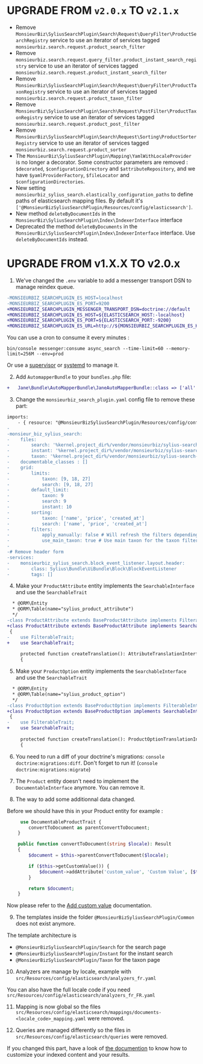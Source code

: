 # UPGRADE FROM `v2.0.x` TO `v2.1.x`

- Remove `MonsieurBiz\SyliusSearchPlugin\Search\Request\QueryFilter\ProductSearchRegistry` service to use an iterator of services tagged `monsieurbiz.search.request.product_search_filter`
- Remove `monsieurbiz.search.request.query_filter.product_instant_search_registry` service to use an iterator of services tagged `monsieurbiz.search.request.product_instant_search_filter`
- Remove `MonsieurBiz\SyliusSearchPlugin\Search\Request\QueryFilter\ProductTaxonRegistry` service to use an iterator of services tagged `monsieurbiz.search.request.product_taxon_filter`
- Remove `MonsieurBiz\SyliusSearchPlugin\Search\Request\PostFilter\ProductTaxonRegistry` service to use an iterator of services tagged `monsieurbiz.search.request.product_post_filter`
- Remove `MonsieurBiz\SyliusSearchPlugin\Search\Request\Sorting\ProductSorterRegistry` service to use an iterator of services tagged `monsieurbiz.search.request.product_sorter`
- The `MonsieurBiz\SyliusSearchPlugin\Mapping\YamlWithLocaleProvider` is no longer a decorator. Some constructor parameters are removed : `$decorated`, `$configurationDirectory` and `$attributeRepository`, and we have `$yamlProviderFactory`, `$fileLocator` and `$configurationDirectories`.
- New setting `monsieurbiz_sylius_search.elastically_configuration_paths` to define paths of elasticsearch mapping files. By default it's `['@MonsieurBizSyliusSearchPlugin/Resources/config/elasticsearch']`.
- New method `deleteByDocumentIds` in the `MonsieurBiz\SyliusSearchPlugin\Index\IndexerInterface` interface
- Deprecated the method `deleteByDocuments` in the `MonsieurBiz\SyliusSearchPlugin\Index\IndexerInterface` interface. Use `deleteByDocumentIds` instead. 

# UPGRADE FROM v1.X.X TO v2.0.x

1. We've changed the `.env` variable to add a messenger transport DSN to manage reindex queue.

```diff
-MONSIEURBIZ_SEARCHPLUGIN_ES_HOST=localhost
-MONSIEURBIZ_SEARCHPLUGIN_ES_PORT=9200
+MONSIEURBIZ_SEARCHPLUGIN_MESSENGER_TRANSPORT_DSN=doctrine://default
+MONSIEURBIZ_SEARCHPLUGIN_ES_HOST=${ELASTICSEARCH_HOST:-localhost}
+MONSIEURBIZ_SEARCHPLUGIN_ES_PORT=${ELASTICSEARCH_PORT:-9200}
+MONSIEURBIZ_SEARCHPLUGIN_ES_URL=http://${MONSIEURBIZ_SEARCHPLUGIN_ES_HOST}:${MONSIEURBIZ_SEARCHPLUGIN_ES_PORT}/
```

You can use a cron to consume it every minutes : 

`bin/console messenger:consume async_search --time-limit=60 --memory-limit=256M --env=prod`

Or use a [supervisor](https://symfony.com/doc/current/messenger.html#supervisor-configuration) or [systemd](https://symfony.com/doc/current/messenger.html#systemd-configuration) to manage it.

2. Add `AutomapperBundle` to your `bundles.php` file:

```diff
+   Jane\Bundle\AutoMapperBundle\JaneAutoMapperBundle::class => ['all' => true],
```

3. Change the `monsieurbiz_search_plugin.yaml` config file to remove these part:

```diff
imports:
    - { resource: "@MonsieurBizSyliusSearchPlugin/Resources/config/config.yaml" }
-
-monsieur_biz_sylius_search:
-    files:
-        search: '%kernel.project_dir%/vendor/monsieurbiz/sylius-search-plugin/src/Resources/config/elasticsearch/queries/search.yaml'
-        instant: '%kernel.project_dir%/vendor/monsieurbiz/sylius-search-plugin/src/Resources/config/elasticsearch/queries/instant.yaml'
-        taxon: '%kernel.project_dir%/vendor/monsieurbiz/sylius-search-plugin/src/Resources/config/elasticsearch/queries/taxon.yaml'
-    documentable_classes : []
-    grid:
-        limits:
-            taxon: [9, 18, 27]
-            search: [9, 18, 27]
-        default_limit:
-            taxon: 9
-            search: 9
-            instant: 10
-        sorting:
-            taxon: ['name', 'price', 'created_at']
-            search: ['name', 'price', 'created_at']
-        filters:
-            apply_manually: false # Will refresh the filters depending on applied filters after you apply it manually
-            use_main_taxon: true # Use main taxon for the taxon filter, else use the taxons
-
-# Remove header form
-services:
-    monsieurbiz_sylius_search.block_event_listener.layout.header:
-        class: Sylius\Bundle\UiBundle\Block\BlockEventListener
-        tags: []
```

4. Make your `ProductAttribute` entity implements the `SearchableInterface` and use the `SearchableTrait`

```diff
  * @ORM\Entity
  * @ORM\Table(name="sylius_product_attribute")
  */
-class ProductAttribute extends BaseProductAttribute implements FilterableInterface
+class ProductAttribute extends BaseProductAttribute implements SearchableInterface
 {
-    use FilterableTrait;
+    use SearchableTrait;
 
     protected function createTranslation(): AttributeTranslationInterface
     {
```

5. Make your `ProductOption` entity implements the `SearchableInterface` and use the `SearchableTrait`

```diff
  * @ORM\Entity
  * @ORM\Table(name="sylius_product_option")
  */
-class ProductOption extends BaseProductOption implements FilterableInterface
+class ProductOption extends BaseProductOption implements SearchableInterface
 {
-    use FilterableTrait;
+    use SearchableTrait;
 
     protected function createTranslation(): ProductOptionTranslationInterface
     {
```

6. You need to run a diff of your doctrine's migrations: `console doctrine:migrations:diff`. Don't forget to run it! (`console doctrine:migrations:migrate`)

7. The `Product` entity doesn't need to implement the `DocumentableInterface` anymore. You can remove it.

8. The way to add some additionnal data changed.

Before we should have this in your Product entity for example : 

```php
     use DocumentableProductTrait {
        convertToDocument as parentConvertToDocument;
    }

    public function convertToDocument(string $locale): Result
    {
        $document = $this->parentConvertToDocument($locale);

        if ($this->getCustomValue()) {
            $document->addAttribute('custom_value', 'Custom Value', [$this->getCustomValue()], $locale, 1);
        }

        return $document;
    }
```

Now please refer to the [Add custom value](docs/add_custom_values.md) documentation.

9. The templates inside the folder `@MonsieurBizSyliusSearchPlugin/Common` does not exist anymore.  

The template architecture is
- `@MonsieurBizSyliusSearchPlugin/Search` for the search page
- `@MonsieurBizSyliusSearchPlugin/Instant` for the instant search
- `@MonsieurBizSyliusSearchPlugin/Taxon` for the taxon page

10. Analyzers are manage by locale, example with `src/Resources/config/elasticsearch/analyzers_fr.yaml`

You can also have the full locale code if you need `src/Resources/config/elasticsearch/analyzers_fr_FR.yaml`

11. Mapping is now global so the files `src/Resources/config/elasticsearch/mappings/documents-<locale_code>_mapping.yaml` were removed.

12. Queries are managed differently so the files in `src/Resources/config/elasticsearch/queries` were removed.

If you changed this part, have a look of [the documention](./docs/index.md) to know how to customize your indexed content and your results.

